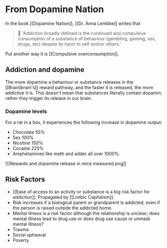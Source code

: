 # From Dopamine Nation 
In the book [[Dopamine Nation]], [[Dr. Anna Lembke]] writes that
> 💬 'Addiction broadly defined is the continued and compulsive consumption of a substance of behaviour (gambling, gaming, sex, drugs, etc) despite its harm to self and/or others.'

Put another way it is [[Compulsive overconsumption]].

## Addiction and dopamine
The more dopamine a behaviour or substance releases in the [[Brain|brain's]] reward pathway, and the faster it is released, the more addictive it is. This doesn't mean that substances literally contain dopamin; rather they trigger its release in our brain.

### Dopamine levels
For a rat in a box, it experiences the following increase in dopamine output:
- Chocolate 55%
- Sex 100%
- Nicotine 150%
- Cocaine 225%
- Amphetamines like meth and adder all over 1000%.

![[Rewards and dopamine release in mice measured.png]]


## Risk Factors
- [[Ease of access to an activity or substance is a big risk factor for addiction]]. Propagated by [[Limbic Capitalism]].
- Risk increases if a biological parent or grandparent is addicted, even if the person is raised outside the addicted home.
- Mental illness is a risk factor although the relationship is unclear; does mental illness lead to drug use or does drug use cause or unmask mental illness?
- Trauma
- Social upheaval
- Poverty


